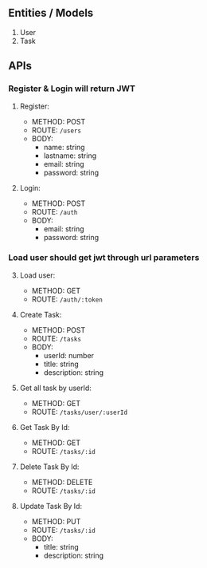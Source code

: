 ## Entities / Models

1. User
2. Task

## APIs

### Register & Login will return JWT

1. Register:

   - METHOD: POST
   - ROUTE: `/users`
   - BODY:
     - name: string
     - lastname: string
     - email: string
     - password: string

2. Login:

   - METHOD: POST
   - ROUTE: `/auth`
   - BODY:
     - email: string
     - password: string

### Load user should get jwt through url parameters

3. Load user:

   - METHOD: GET
   - ROUTE: `/auth/:token`

4. Create Task:

   - METHOD: POST
   - ROUTE: `/tasks`
   - BODY:
     - userId: number
     - title: string
     - description: string

5. Get all task by userId:

   - METHOD: GET
   - ROUTE: `/tasks/user/:userId`

6. Get Task By Id:

   - METHOD: GET
   - ROUTE: `/tasks/:id`

7. Delete Task By Id:

   - METHOD: DELETE
   - ROUTE: `/tasks/:id`

8. Update Task By Id:
   - METHOD: PUT
   - ROUTE: `/tasks/:id`
   - BODY:
     - title: string
     - description: string
